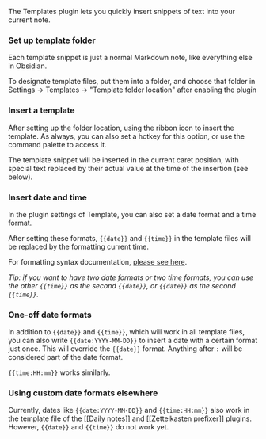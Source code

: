 The Templates plugin lets you quickly insert snippets of text into your current note.

### Set up template folder

Each template snippet is just a normal Markdown note, like everything else in Obsidian.

To designate template files, put them into a folder, and choose that folder in Settings → Templates → "Template folder location" after enabling the plugin

### Insert a template

After setting up the folder location, using the ribbon icon to insert the template. As always, you can also set a hotkey for this option, or use the command palette to access it.

The template snippet will be inserted in the current caret position, with special text replaced by their actual value at the time of the insertion (see below).

### Insert date and time

In the plugin settings of Template, you can also set a date format and a time format.

After setting these formats, `{{date}}` and `{{time}}` in the template files will be replaced by the formatting current time.

For formatting syntax documentation, [please see here](https://momentjs.com/docs/#/displaying/format/).

_Tip: if you want to have two date formats or two time formats, you can use the other `{{time}}` as the second `{{date}}`, or `{{date}}` as the second `{{time}}`._

### One-off date formats

In addition to `{{date}}` and `{{time}}`, which will work in all template files, you can also write `{{date:YYYY-MM-DD}}` to insert a date with a certain format just once. This will override the `{{date}}` format. Anything after `:` will be considered part of the date format.

`{{time:HH:mm}}` works similarly.

### Using custom date formats elsewhere

Currently, dates like `{{date:YYYY-MM-DD}}` and `{{time:HH:mm}}` also work in the template file of the [[Daily notes]] and [[Zettelkasten prefixer]] plugins. However, `{{date}}` and `{{time}}` do not work yet.
